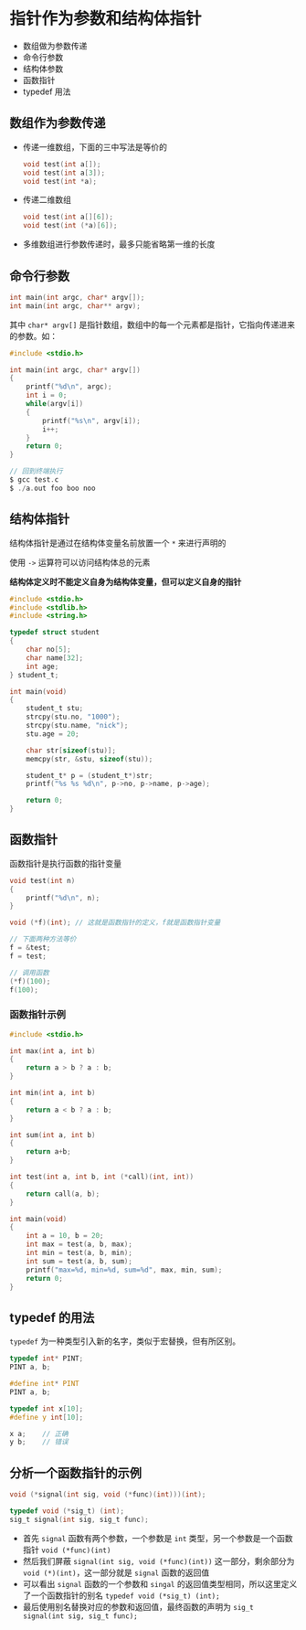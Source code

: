 # 指针作为参数和结构体指针

* 数组做为参数传递
* 命令行参数
* 结构体参数
* 函数指针
* typedef 用法


## 数组作为参数传递

* 传递一维数组，下面的三中写法是等价的
    ```c
    void test(int a[]);
    void test(int a[3]);
    void test(int *a);
    ```
* 传递二维数组
    ```c
    void test(int a[][6]);
    void test(int (*a)[6]);
    ```
* 多维数组进行参数传递时，最多只能省略第一维的长度

## 命令行参数

```c
int main(int argc, char* argv[]);
int main(int argc, char** argv);
```

其中 `char* argv[]` 是指针数组，数组中的每一个元素都是指针，它指向传递进来的参数。如：
```c
#include <stdio.h>

int main(int argc, char* argv[]) 
{
    printf("%d\n", argc);
    int i = 0;
    while(argv[i])
    {
        printf("%s\n", argv[i]);
        i++;
    }
    return 0;
}

// 回到终端执行
$ gcc test.c
$ ./a.out foo boo noo
```

## 结构体指针
结构体指针是通过在结构体变量名前放置一个 `*` 来进行声明的

使用 `->` 运算符可以访问结构体总的元素

**结构体定义时不能定义自身为结构体变量，但可以定义自身的指针**

```c
#include <stdio.h>
#include <stdlib.h>
#include <string.h>

typedef struct student
{
    char no[5];
    char name[32];
    int age;
} student_t;

int main(void)
{
    student_t stu;
    strcpy(stu.no, "1000");
    strcpy(stu.name, "nick");
    stu.age = 20;

    char str[sizeof(stu)];
    memcpy(str, &stu, sizeof(stu));

    student_t* p = (student_t*)str;
    printf("%s %s %d\n", p->no, p->name, p->age);

    return 0;
}
```

## 函数指针
函数指针是执行函数的指针变量

```c
void test(int n)
{
    printf("%d\n", n);
}

void (*f)(int); // 这就是函数指针的定义，f就是函数指针变量

// 下面两种方法等价
f = &test;
f = test;

// 调用函数
(*f)(100);
f(100);
```

### 函数指针示例
```c
#include <stdio.h>

int max(int a, int b)
{
    return a > b ? a : b;
}

int min(int a, int b)
{
    return a < b ? a : b;
}

int sum(int a, int b)
{
    return a+b;
}

int test(int a, int b, int (*call)(int, int))
{
    return call(a, b);
}

int main(void)
{
    int a = 10, b = 20;
    int max = test(a, b, max);
    int min = test(a, b, min);
    int sum = test(a, b, sum);
    printf("max=%d, min=%d, sum=%d", max, min, sum);
    return 0;
}
```

## typedef 的用法

`typedef` 为一种类型引入新的名字，类似于宏替换，但有所区别。
```c
typedef int* PINT;
PINT a, b;

#define int* PINT
PINT a, b;

typedef int x[10];
#define y int[10];

x a;    // 正确
y b;    // 错误
```

## 分析一个函数指针的示例
```c
void (*signal(int sig, void (*func)(int)))(int);

typedef void (*sig_t) (int);
sig_t signal(int sig, sig_t func);
```

* 首先 `signal` 函数有两个参数，一个参数是 `int` 类型，另一个参数是一个函数指针 `void (*func)(int)`
* 然后我们屏蔽 `signal(int sig, void (*func)(int))` 这一部分，剩余部分为 `void (*)(int)`，这一部分就是 `signal` 函数的返回值
* 可以看出 `signal` 函数的一个参数和 `singal` 的返回值类型相同，所以这里定义了一个函数指针的别名 `typedef void (*sig_t) (int);`
* 最后使用别名替换对应的参数和返回值，最终函数的声明为 `sig_t signal(int sig, sig_t func);`

